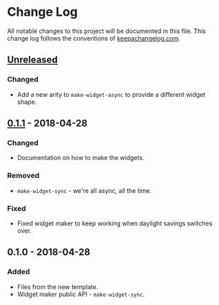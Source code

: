 # Change Log
All notable changes to this project will be documented in this file. This change log follows the conventions of [keepachangelog.com](http://keepachangelog.com/).

## [Unreleased]
### Changed
- Add a new arity to `make-widget-async` to provide a different widget shape.

## [0.1.1] - 2018-04-28
### Changed
- Documentation on how to make the widgets.

### Removed
- `make-widget-sync` - we're all async, all the time.

### Fixed
- Fixed widget maker to keep working when daylight savings switches over.

## 0.1.0 - 2018-04-28
### Added
- Files from the new template.
- Widget maker public API - `make-widget-sync`.

[Unreleased]: https://github.com/your-name/dubbo-agent/compare/0.1.1...HEAD
[0.1.1]: https://github.com/your-name/dubbo-agent/compare/0.1.0...0.1.1
